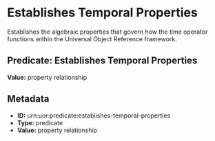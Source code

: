 # Establishes Temporal Properties

Establishes the algebraic properties that govern how the time operator functions within the Universal Object Reference framework.

## Predicate: Establishes Temporal Properties

**Value:** property relationship

## Metadata

- **ID:** urn:uor:predicate:establishes-temporal-properties
- **Type:** predicate
- **Value:** property relationship
